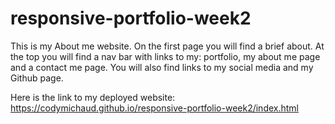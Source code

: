 # responsive-portfolio-week2
This is my About me website. On the first page you will find a brief about. At the top you will find a nav bar with links to my: portfolio, my about me page and a contact me page. You will also find links to my social media and my Github page. 

Here is the link to my deployed website: https://codymichaud.github.io/responsive-portfolio-week2/index.html

